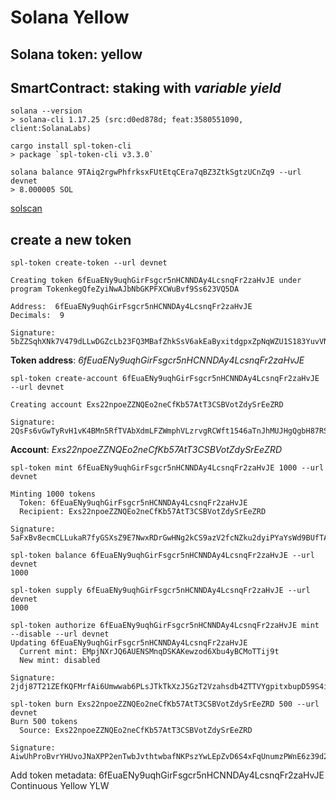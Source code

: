 # Solana Yellow

## Solana token: **yellow**

## SmartContract: staking with _variable yield_

```script
solana --version
> solana-cli 1.17.25 (src:d0ed878d; feat:3580551090, client:SolanaLabs)
```

```script
cargo install spl-token-cli
> package `spl-token-cli v3.3.0`
```

```script
solana balance 9TAiq2rgwPhfrksxFUtEtqCEra7qBZ3ZtkSgtzUCnZq9 --url devnet
> 8.000005 SOL
```

[solscan](https://solscan.io/address/9TAiq2rgwPhfrksxFUtEtqCEra7qBZ3ZtkSgtzUCnZq9?cluster=devnet)

## create a new token

```script
spl-token create-token --url devnet

Creating token 6fEuaENy9uqhGirFsgcr5nHCNNDAy4LcsnqFr2zaHvJE under program TokenkegQfeZyiNwAJbNbGKPFXCWuBvf9Ss623VQ5DA

Address:  6fEuaENy9uqhGirFsgcr5nHCNNDAy4LcsnqFr2zaHvJE
Decimals:  9

Signature: 5bZZSqhXNk7V479dLLwDGZcLb23FQ3MBafZhkSsV6akEaByxitdgpxZpNqWZU1S183YuvVN944X5FDLHmhL3Wfvm
```

**Token address**: _6fEuaENy9uqhGirFsgcr5nHCNNDAy4LcsnqFr2zaHvJE_

```script
spl-token create-account 6fEuaENy9uqhGirFsgcr5nHCNNDAy4LcsnqFr2zaHvJE --url devnet

Creating account Exs22npoeZZNQEo2neCfKb57AtT3CSBVotZdySrEeZRD

Signature: 2QsFs6vGwTyRvH1vK4BMn5RfTVAbXdmLFZWmphVLzrvgRCWft1546aTnJhMUJHgQgbH87RSuzJKD1ncS1yQpByZG
```

**Account**: _Exs22npoeZZNQEo2neCfKb57AtT3CSBVotZdySrEeZRD_

```script
spl-token mint 6fEuaENy9uqhGirFsgcr5nHCNNDAy4LcsnqFr2zaHvJE 1000 --url devnet

Minting 1000 tokens
  Token: 6fEuaENy9uqhGirFsgcr5nHCNNDAy4LcsnqFr2zaHvJE
  Recipient: Exs22npoeZZNQEo2neCfKb57AtT3CSBVotZdySrEeZRD

Signature: 5aFxBv8ecmCLLukaR7fyGSXsZ9E7NwxRDrGwHNg2kCS9azV2fcNZku2dyiPYaYsWd9BUfTA94XmpaEpNU6y9p92R
```

```script
spl-token balance 6fEuaENy9uqhGirFsgcr5nHCNNDAy4LcsnqFr2zaHvJE --url devnet
1000
```

```script
spl-token supply 6fEuaENy9uqhGirFsgcr5nHCNNDAy4LcsnqFr2zaHvJE --url devnet
1000
```

```script
spl-token authorize 6fEuaENy9uqhGirFsgcr5nHCNNDAy4LcsnqFr2zaHvJE mint --disable --url devnet
Updating 6fEuaENy9uqhGirFsgcr5nHCNNDAy4LcsnqFr2zaHvJE
  Current mint: EMpjNXrJQ6AUENSMnqDSKAKewzod6Xbu4yBCMoTTij9t
  New mint: disabled

Signature: 2jdj87T21ZEfKQFMrfAi6Umwwab6PLsJTkTkXzJ5GzT2Vzahsdb4ZTTVYgpitxbupD59S4icwQBimbZ5PryxcuaW
```

```script
spl-token burn Exs22npoeZZNQEo2neCfKb57AtT3CSBVotZdySrEeZRD 500 --url devnet
Burn 500 tokens
  Source: Exs22npoeZZNQEo2neCfKb57AtT3CSBVotZdySrEeZRD

Signature: AiwUhProBvrYHUvoJNaXPP2enTwbJvthtwbafNKPszYwLEpZvD6S4xFqUnumzPWnE6z39d2cQduuqNdCLzBk8uL
```

Add token metadata:
6fEuaENy9uqhGirFsgcr5nHCNNDAy4LcsnqFr2zaHvJE
Continuous Yellow
YLW
